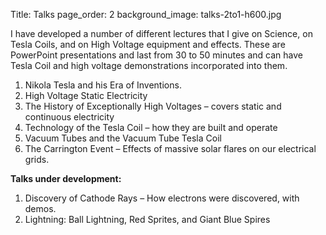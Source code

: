 Title: Talks
page_order: 2
background_image: talks-2to1-h600.jpg


I have developed a number of different lectures that I give on Science, on Tesla Coils, and on High Voltage equipment 
and effects. These are PowerPoint presentations and last from 30 to 50 minutes and can have Tesla Coil and high 
voltage demonstrations incorporated into them.

1. Nikola Tesla and his Era of Inventions.
2. High Voltage Static Electricity
3. The History of Exceptionally High Voltages – covers static and continuous electricity
4. Technology of the Tesla Coil – how they are built and operate
5. Vacuum Tubes and the Vacuum Tube Tesla Coil
6. The Carrington Event – Effects of massive solar flares on our electrical grids.

**Talks under development:**

1. Discovery of Cathode Rays – How electrons were discovered, with demos. 
2. Lightning: Ball Lightning, Red Sprites, and Giant Blue Spires
